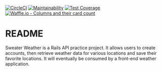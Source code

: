 [![CircleCI](https://circleci.com/gh/wfischer42/sweater-weather-wf/tree/master.svg?style=svg)](https://circleci.com/gh/wfischer42/sweater-weather-wf/tree/master) [![Maintainability](https://api.codeclimate.com/v1/badges/9d4050ddfe04beae6b5a/maintainability)](https://codeclimate.com/github/wfischer42/sweater-weather-wf/maintainability) [![Test Coverage](https://api.codeclimate.com/v1/badges/9d4050ddfe04beae6b5a/test_coverage)](https://codeclimate.com/github/wfischer42/sweater-weather-wf/test_coverage) [![Waffle.io - Columns and their card count](https://badge.waffle.io/wfischer42/sweater-weather-wf.svg?columns=all)](https://waffle.io/wfischer42/sweater-weather-wf)


# README
Sweater Weather is a Rails API practice project. It allows users to create accounts, then retrieve weather data for various locations and save their favorite locations. It will eventually be consumed by a front-end weather application.

